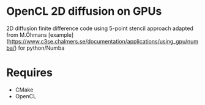 # OpenCL 2D diffusion on GPUs

2D diffusion finite difference code using 5-point stencil approach adapted from
M.Öhmans [example]
(https://www.c3se.chalmers.se/documentation/applications/using_gpu/numba/) for python/Numba

# Requires

- CMake
- OpenCL


